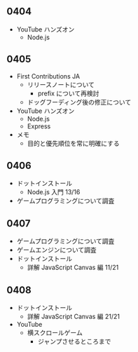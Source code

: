 ## 0404

- YouTube ハンズオン
  - Node.js

## 0405

- First Contributions JA
  - リリースノートについて
    - prefix について再検討
  - ドッグフーディング後の修正について
- YouTube ハンズオン
  - Node.js
  - Express
- メモ
  - 目的と優先順位を常に明確にする

## 0406

- ドットインストール
  - Node.js 入門 13/16
- ゲームプログラミングについて調査

## 0407

- ゲームプログラミングについて調査
- ゲームエンジンについて調査
- ドットインストール
  - 詳解 JavaScript Canvas 編 11/21

## 0408

- ドットインストール
  - 詳解 JavaScript Canvas 編 21/21
- YouTube
  - 横スクロールゲーム
    - ジャンプさせるところまで
